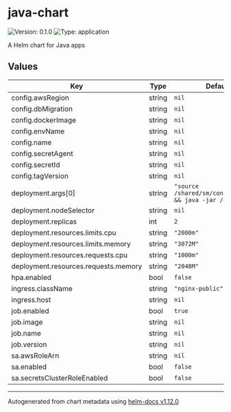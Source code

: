 # java-chart

![Version: 0.1.0](https://img.shields.io/badge/Version-0.1.0-informational?style=flat-square) ![Type: application](https://img.shields.io/badge/Type-application-informational?style=flat-square)

A Helm chart for Java apps

## Values

| Key | Type | Default | Description |
|-----|------|---------|-------------|
| config.awsRegion | string | `nil` |  |
| config.dbMigration | string | `nil` |  |
| config.dockerImage | string | `nil` |  |
| config.envName | string | `nil` |  |
| config.name | string | `nil` |  |
| config.secretAgent | string | `nil` |  |
| config.secretId | string | `nil` |  |
| config.tagVersion | string | `nil` |  |
| deployment.args[0] | string | `"source /shared/sm/config/envvars && java -jar /app.jar"` |  |
| deployment.nodeSelector | string | `nil` |  |
| deployment.replicas | int | `2` |  |
| deployment.resources.limits.cpu | string | `"2000m"` |  |
| deployment.resources.limits.memory | string | `"3072M"` |  |
| deployment.resources.requests.cpu | string | `"1000m"` |  |
| deployment.resources.requests.memory | string | `"2048M"` |  |
| hpa.enabled | bool | `false` |  |
| ingress.className | string | `"nginx-public"` |  |
| ingress.host | string | `nil` |  |
| job.enabled | bool | `true` |  |
| job.image | string | `nil` |  |
| job.name | string | `nil` |  |
| job.version | string | `nil` |  |
| sa.awsRoleArn | string | `nil` |  |
| sa.enabled | bool | `false` |  |
| sa.secretsClusterRoleEnabled | bool | `false` |  |

----------------------------------------------
Autogenerated from chart metadata using [helm-docs v1.12.0](https://github.com/norwoodj/helm-docs/releases/v1.12.0)
